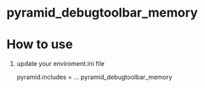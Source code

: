 pyramid_debugtoolbar_memory
============================


How to use
==========


1. update your enviroment.ini file

	pyramid.includes = ... pyramid_debugtoolbar_memory

